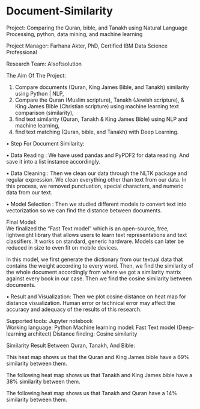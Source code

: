 # Document-Similarity
Project: Comparing the Quran, bible, and Tanakh using Natural Language Processing, python, data mining, and machine learning


Project Manager: Farhana Akter, PhD, Certified IBM Data Science Professional


Research Team: AIsoftsolution

The Aim Of The Project:
1. Compare documents (Quran, King James Bible, and Tanakh) similarity using Python | NLP, 
2. Compare the Quran (Muslim scripture), Tanakh (Jewish scripture), & King James Bible (Christian scripture) using machine learning text comparison (similarity),
3. find text similarity (Quran, Tanakh & King James Bible) using NLP and machine learning, 
4. find text matching (Quran, bible, and Tanakh) with Deep Learning.

•	Step For Document Similarity:

•	Data Reading : 
We have used pandas and PyPDF2 for data reading. And save it into a list instance accordingly. 

•	Data Cleaning :
Then we clean our data through the NLTK package and regular expression. We clean everything other than text from our data. In this process, we removed punctuation, special characters, and numeric data from our text.

•	Model Selection :
	 Then we studied different models to convert text into vectorization so we can find the distance between documents.

Final Model:  
We finalized the “Fast Text model” which is an open-source, free, lightweight library that allows users to learn text representations and text classifiers. It works on standard, generic hardware. Models can later be reduced in size to even fit on mobile devices.

In this model, we first generate the dictionary from our textual data that contains the weight according to every word. Then, we find the similarity of the whole document accordingly from where we got a similarity matrix against every book in our case. Then we find the cosine similarity between documents.

•	Result and Visualization:
Then we plot cosine distance on heat map for distance visualization. Human error or technical error may affect the accuracy and adequacy of the results of this research.

Supported tools: Jupyter notebook  
Working language: Python
Machine learning model: Fast Text model (Deep-learning architect)
Distance finding: Cosine similarity

Similarity Result Between Quran, Tanakh, And Bible:

This heat map shows us that the Quran and King James bible have a 69% similarity between them. 

The following heat map shows us that Tanakh and King James bible have a 38% similarity between them.


The following heat map shows us that Tanakh and Quran have a 14% similarity between them.
